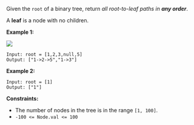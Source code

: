 Given the `root` of a binary tree, return _all root-to-leaf paths in **any
order**_.

A **leaf** is a node with no children.



**Example 1:**

![](https://assets.leetcode.com/uploads/2021/03/12/paths-tree.jpg)

    
    
    Input: root = [1,2,3,null,5]
    Output: ["1->2->5","1->3"]
    

**Example 2:**

    
    
    Input: root = [1]
    Output: ["1"]
    



**Constraints:**

  * The number of nodes in the tree is in the range `[1, 100]`.
  * `-100 <= Node.val <= 100`

